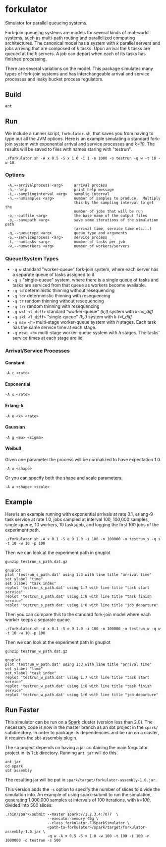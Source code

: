 # forkulator

Simulator for parallel queueing systems.

Fork-join queueing systems are models for several kinds of real-world systems, such as multi-path routing and parallelized computing architectures.  The canonical model has a system with _k_ parallel servers and jobs arriving that are composed of _k_ tasks.  Upon arrival the _k_ tasks are queued at the _k_ servers.  A job can depart when each of its tasks has finished processing.

There are several variations on the model.  This package simulates many types of fork-join systems and has interchangeable arrival and service processes and leaky bucket process regulators.

## Build

  `ant`
  
## Run

We include a runner script, `forkulator.sh`, that saves you from having to type out all the JVM options.  Here is an example simulating a standard fork-join system with exponential arrival and service processes and _k=10_.  The results will be saved to files with names staring with "testrun".

  `./forkulator.sh -A x 0.5 -S x 1.0 -i 1 -n 1000 -o testrun -q w -t 10 -w 10`

### Options
```
 -A,--arrivalprocess <arg>     arrival process
 -h,--help                     print help message
 -i,--samplinginterval <arg>   samplig interval
 -n,--numsamples <arg>         number of samples to produce.  Multiply
                               this by the sampling interval to get the
                               number of jobs that will be run
 -o,--outfile <arg>            the base name of the output files
 -p,--savepath <arg>           save some iterations of the simulation path
                               (arrival time, service time etc...)
 -q,--queuetype <arg>          queue type and arguments
 -S,--serviceprocess <arg>     service process
 -t,--numtasks <arg>           number of tasks per job
 -w,--numworkers <arg>         number of workers/servers
```

### Queue/System Types

* `-q w` standard "worker-queue" fork-join system, where each server has a separate queue of tasks assigned to it.
* `-q s` "single-queue" system, where there is a single queue of tasks and tasks are serviced from that queue as workers become available.
* `-q td` deterministic thinning without resequencing
* `-q tdr` deterministic thinning with resequencing
* `-q tr` random thinning without resequencing
* `-q trr` random thinning with resequencing
* `-q wkl <l_diff>` standard "worker-queue" _(k,l)_ system with *k-l=l_diff*
* `-q skl <l_diff>` "single-queue" _(k,l)_ system with *k-l=l_diff*
* `-q msw <h>` multi-stage worker-queue system with _h_ stages.  Each task has the same service time at each stage.
* `-q mswi <h>` multi-stage worker-queue system with _h_ stages.  The tasks' service times at each stage are iid.


### Arrival/Service Processes

#### Constant

```
-A c <rate>
```

#### Exponential

```
-A x <rate>
```

#### Erlang-_k_

```
-A e <k> <rate>
```

#### Gaussian

```
-A g <mu> <sigma>
```

#### Weibull

Given one parameter the process will be normalized to have expectation 1.0.
```
-A w <shape>
```

Or you can specify both the shape and scale parameters.
```
-A w <shape> <scale>
```

## Example

Here is an example running with exponential arrivals at rate 0.1, erlang-9 task service at rate 1.0, jobs sampled at interval 100, 100,000 samples, single-queue, 10 workers, 10 tasks/job, and logging the first 100 jobs of the experiment path.
```
./forkulator.sh -A x 0.1 -S e 9 1.0 -i 100 -n 100000 -o testrun_s -q s -t 10 -w 10 -p 100
```

Then we can look at the experiment path in gnuplot
```
gunzip testrun_s_path.dat.gz

gnuplot
plot 'testrun_s_path.dat' using 1:3 with line title "arrival time"
set ylabel "time"
set xlabel "task index"
replot 'testrun_s_path.dat' using 1:7 with line title "task start service"
replot 'testrun_s_path.dat' using 1:8 with line title "task finish service"
replot 'testrun_s_path.dat' using 1:6 with line title "job departure"
```

Then you can compare this to the standard fork-join model where each worker keeps a separate queue.
```
./forkulator.sh -A x 0.1 -S e 9 1.0 -i 100 -n 100000 -o testrun_w -q w -t 10 -w 10 -p 100
```

Then we can look at the experiment path in gnuplot
```
gunzip testrun_w_path.dat.gz

gnuplot
plot 'testrun_w_path.dat' using 1:3 with line title "arrival time"
set ylabel "time"
set xlabel "task index"
replot 'testrun_w_path.dat' using 1:7 with line title "task start service"
replot 'testrun_w_path.dat' using 1:8 with line title "task finish service"
replot 'testrun_w_path.dat' using 1:6 with line title "job departure"
```


## Run Faster

This simulator can be run on a [Spark](http://spark.apache.org/) cluster (version less than 2.0).  The necessary code is now in the master branch as an sbt project in the `spark/` subdirectory.  In order to package its dependencies and be run on a cluster, it requires the sbt-assembly plugin.

The sb project depends on having a jar containing the main forgulator project in its `lib` directory.  Running `ant jar` will do this.

```
ant jar
cd spark
sbt assembly
```

The resulting jar will be put in `spark/target/forkulator-assembly-1.0.jar`.

This version adds the `-s` option to specify the number of slices to divide the simulation into.  An example of using spark-submit to run the simulation, generating 1,000,000 samples at intervals of 100 iterations, with _k=100_, divided into 500 slices:
```
./bin/spark-submit --master spark://1.2.3.4:7077  \
                   --executor-memory 40g \
                   --class forkulator.FJSparkSimulator \
                   <path-to-forkulator>/spark/target/forkulator-assembly-1.0.jar \
                   -q w -A x 0.5 -S x 1.0 -w 100 -t 100 -i 100 -n 1000000 -o testrun -s 500
```

